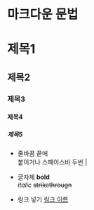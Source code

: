 # 마크다운 문법

# 제목1
## 제목2
### 제목3
#### 제목4
##### 제목5

* 줄바꿈
끝에 <BR>붙이거나 스페이스바 두번 |

* 글자체
**bold**<br>
_italic_
~~strikethrougn~~


* 링크 넣기
[링크 이름](www.naver.com)
